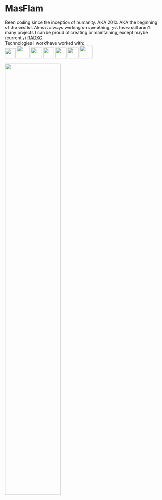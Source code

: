 <!--### This *secret* is actually pretty cool

- 🔭 I’m currently working on **JModer8r** - a Discord server moderation and management bot written in Java
- 🌱 I’m currently learning **Spring (Boot)**, **Kotlin**, **Rust**, **Haskell**
- 👯 I’m looking to collaborate on *nothing in particular really*
- 🤔 I’m looking for help with *nothing in particular really*
- 💬 Ask me about **Python**, I'll ask you to **leave**.
- 📫 How to reach me: ***don't***
- 😄 Pronouns: srsly? okay: **Apache Maven**/**Apache Tomcat**
- ⚡ Fun fact: [this](/the-communist-manifesto.md)
-->

# MasFlam
Been coding since the inception of humanity. AKA 2013. AKA the beginning of the end lol. Almost always working on something, yet there still aren't many projects I can be proud of creating or maintaining, except maybe (currently) [RADXG](https://github.com/MasFlam/radxg).  
Technologies I work/have worked with:  
<a href="https://git-scm.com" title="Git"><img height="34" src="https://git-scm.com/images/logo@2x.png"></a>
<a href="https://openjdk.java.net" title="Java"><img height="42" src="https://cdn.discordapp.com/emojis/232723447321460737.png"></a>
<a href="https://maven.apache.org" title="Maven"><img height="36" src="https://maven.apache.org/images/maven-logo-black-on-white.png"></a>
<a href="https://spring.io" title="Spring"><img height="36" src="https://spring.io/images/spring-logo-9146a4d3298760c2e7e49595184e1975.svg"></a>
<a href="https://github.com/DV8FromTheWorld/JDA" title="JDA"><img height="36" src="https://github.com/DV8FromTheWorld/JDA/raw/assets/assets/readme/logo.png?raw=true"></a>
<a href="https://www.rust-lang.org" title="Rust"><img height="36" src="https://www.rust-lang.org/static/images/favicon-32x32.png"></a>
<a href="https://julialang.org" title="Julia"><img height="42" src="https://julialang.org/assets/infra/logo.svg"></a>

<!-- ![](https://github-readme-stats.vercel.app/api?username=MasFlam&title_color=000000)  -->
<!--<div width="100%">![](https://github-readme-stats.vercel.app/api/top-langs/?username=MasFlam&title_color=00000&hide=processing&layout=compact)</div>-->
<img width="60%" src="https://github-readme-stats.vercel.app/api/top-langs/?username=MasFlam&title_color=00000&hide=processing&layout=compact">
